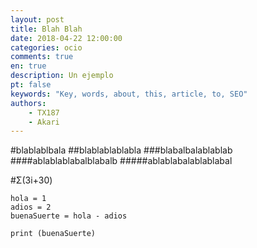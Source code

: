 ```yaml
---
layout: post
title: Blah Blah
date: 2018-04-22 12:00:00
categories: ocio
comments: true
en: true
description: Un ejemplo
pt: false
keywords: "Key, words, about, this, article, to, SEO"
authors:
    - TX187
    - Akari
---
```


#blablablbala
##blablablablabla
###blabalbalablablab
####ablablablabalblabalb
#####ablablabalablablabal

#Σ(3i+30)

``` [python]
hola = 1
adios = 2
buenaSuerte = hola - adios

print (buenaSuerte)
```
